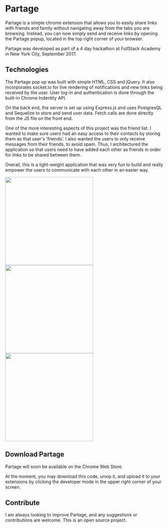 # Partage

Partage is a simple chrome extension that allows you to easily share links with friends and family without navigating away from the tabs you are browsing. Instead, you can now simply send and receive links by opening the Partage popup, located in the top right corner of your browser.

Partage was developed as part of a 4 day hackathon at FullStack Academy in New York City, September 2017.

## Technologies

The Partage pop up was built with simple HTML, CSS and jQuery. It also incorporates socket.io for live rendering of notifications and new links being received by the user. User log-in and authentication is done through the built-in Chrome Indentity API.

On the back end, the server is set up using Express.js and uses PostgresQL and Sequelize to store and send user data. Fetch calls are done directly from the JS file on the front end.

One of the more interesting aspects of this project was the friend list. I wanted to make sure users had an easy access to their contacts by storing them as that user's 'friends'. I also wanted the users to only receive messages from their friends, to avoid spam. Thus, I architectured the application so that users need to have added each other as friends in order for links to be shared between them.  

Overall, this is a light-weight application that was very fun to build and really empower the users to communicate with each other in an easier way.

<img src="https://eseite47.github.io/img/partage/partage-mainScreen.png" width="280" display="inline"> <img src="https://eseite47.github.io/img/partage/partage-sendLink.png" width="280" display="inline"> <img src="https://eseite47.github.io/img/partage/partage-editProfile.png" width="280" display="inline">


## Download Partage

Partage will soon be available on the Chrome Web Store.

At the moment, you may download this code, unxip it, and upload it to your extensions by clicking the developer mode in the upper right corner of your screen.

## Contribute

I am always looking to improve Partage, and any suggestions or contributions are welcome. This is an open source project.
